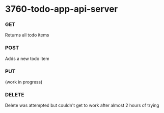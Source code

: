 # 3760-todo-app-api-server

### GET

Returns all todo items

### POST

Adds a new todo item

### PUT

(work in progress)

### DELETE

Delete was attempted but couldn't get to work after almost 2 hours of trying